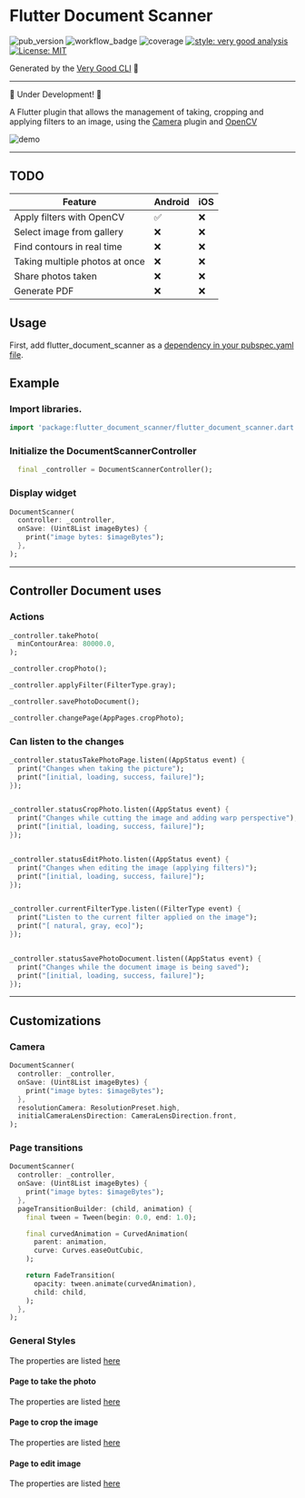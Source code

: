 # Flutter Document Scanner


![pub_version]
![workflow_badge]
![coverage][coverage_badge]
[![style: very good analysis][very_good_analysis_badge]][very_good_analysis_link]
[![License: MIT][license_badge]][license_link]

Generated by the [Very Good CLI][very_good_cli_link] 🤖

---

🚧 Under Development! 🚧

A Flutter plugin that allows the management of taking, cropping and applying filters to an image, using
the [Camera][camera_link] plugin and [OpenCV][opencv_link]


![demo]


---

## TODO

| Feature                        | Android | iOS |
|--------------------------------|---------| --- |
| Apply filters with OpenCV      | ✅       | ❌ |
| Select image from gallery      | ❌       | ❌ |
| Find contours in real time     | ❌       | ❌ |
| Taking multiple photos at once | ❌       | ❌ |
| Share photos taken             | ❌       | ❌ |
| Generate PDF                   | ❌       | ❌ |



## Usage

First, add flutter_document_scanner as
a [dependency in your pubspec.yaml file](https://flutter.dev/docs/development/packages-and-plugins/using-packages).

## Example

### Import libraries.

```dart
import 'package:flutter_document_scanner/flutter_document_scanner.dart';
```

### Initialize the DocumentScannerController

```dart
  final _controller = DocumentScannerController();
```

### Display widget

```dart
DocumentScanner(
  controller: _controller,
  onSave: (Uint8List imageBytes) {
    print("image bytes: $imageBytes");
  },
);
```

---

## Controller Document uses

### Actions

```dart
_controller.takePhoto(
  minContourArea: 80000.0,
);

_controller.cropPhoto();

_controller.applyFilter(FilterType.gray);

_controller.savePhotoDocument();

_controller.changePage(AppPages.cropPhoto);
```

### Can listen to the changes

```dart
_controller.statusTakePhotoPage.listen((AppStatus event) {
  print("Changes when taking the picture");
  print("[initial, loading, success, failure]");
});


_controller.statusCropPhoto.listen((AppStatus event) {
  print("Changes while cutting the image and adding warp perspective");
  print("[initial, loading, success, failure]");
});


_controller.statusEditPhoto.listen((AppStatus event) {
  print("Changes when editing the image (applying filters)");
  print("[initial, loading, success, failure]");
});


_controller.currentFilterType.listen((FilterType event) {
  print("Listen to the current filter applied on the image");
  print("[ natural, gray, eco]");
});


_controller.statusSavePhotoDocument.listen((AppStatus event) {
  print("Changes while the document image is being saved");
  print("[initial, loading, success, failure]");
});
```

---

## Customizations

### Camera

```dart
DocumentScanner(
  controller: _controller,
  onSave: (Uint8List imageBytes) {
    print("image bytes: $imageBytes");
  },
  resolutionCamera: ResolutionPreset.high,
  initialCameraLensDirection: CameraLensDirection.front,
);
```



### Page transitions

```dart
DocumentScanner(
  controller: _controller,
  onSave: (Uint8List imageBytes) {
    print("image bytes: $imageBytes");
  },
  pageTransitionBuilder: (child, animation) {
    final tween = Tween(begin: 0.0, end: 1.0);

    final curvedAnimation = CurvedAnimation(
      parent: animation,
      curve: Curves.easeOutCubic,
    );

    return FadeTransition(
      opacity: tween.animate(curvedAnimation),
      child: child,
    );
  },
);

```

### General Styles

The properties are listed [here](https://github.com/criistian14/flutter_document_scanner/blob/master/lib/src/utils/general_styles.dart)


#### Page to take the photo

The properties are listed [here](https://github.com/criistian14/flutter_document_scanner/blob/master/lib/src/utils/take_photo_document_style.dart)


#### Page to crop the image

The properties are listed [here](https://github.com/criistian14/flutter_document_scanner/blob/master/lib/src/utils/crop_photo_document_style.dart)


#### Page to edit image

The properties are listed [here](https://github.com/criistian14/flutter_document_scanner/blob/master/lib/src/utils/edit_photo_document_style.dart)







[pub_version]: https://img.shields.io/pub/v/flutter_document_scanner.svg
[workflow_badge]: https://github.com/criistian14/flutter_document_scanner/actions/workflows/main.yml/badge.svg
[demo]: https://media.giphy.com/media/UTlIjPmu8glCGQaSpu/giphy.gif

[coverage_badge]: https://codecov.io/gh/criistian14/flutter_document_scanner/branch/master/graph/badge.svg?token=2U7891NVMO
[license_badge]: https://img.shields.io/badge/license-MIT-blue.svg
[license_link]: https://opensource.org/licenses/MIT
[very_good_analysis_badge]: https://img.shields.io/badge/style-very_good_analysis-B22C89.svg
[very_good_analysis_link]: https://pub.dev/packages/very_good_analysis
[very_good_cli_link]: https://github.com/VeryGoodOpenSource/very_good_cli

[camera_link]: https://pub.dev/packages/camera
[opencv_link]: https://opencv.org/
